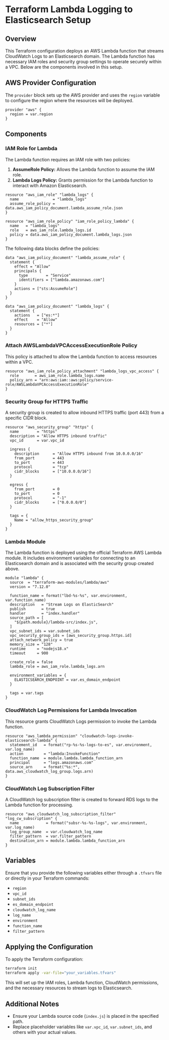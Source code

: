 # Terraform Lambda Logging to Elasticsearch Setup

## Overview
This Terraform configuration deploys an AWS Lambda function that streams CloudWatch Logs to an Elasticsearch domain. The Lambda function has necessary IAM roles and security group settings to operate securely within a VPC. Below are the components involved in this setup.

## AWS Provider Configuration
The `provider` block sets up the AWS provider and uses the `region` variable to configure the region where the resources will be deployed.

```hcl
provider "aws" {
  region = var.region
}
```

## Components

### IAM Role for Lambda
The Lambda function requires an IAM role with two policies:
1. **AssumeRole Policy:** Allows the Lambda function to assume the IAM role.
2. **Lambda Logs Policy:** Grants permission for the Lambda function to interact with Amazon Elasticsearch.

```hcl
resource "aws_iam_role" "lambda_logs" {
  name               = "lambda_logs"
  assume_role_policy = data.aws_iam_policy_document.lambda_assume_role.json
}

resource "aws_iam_role_policy" "iam_role_policy_lambda" {
  name   = "lambda_logs"
  role   = aws_iam_role.lambda_logs.id
  policy = data.aws_iam_policy_document.lambda_logs.json
}
```

The following data blocks define the policies:
```hcl
data "aws_iam_policy_document" "lambda_assume_role" {
  statement {
    effect = "Allow"
    principals {
      type        = "Service"
      identifiers = ["lambda.amazonaws.com"]
    }
    actions = ["sts:AssumeRole"]
  }
}

data "aws_iam_policy_document" "lambda_logs" {
  statement {
    actions   = ["es:*"]
    effect    = "Allow"
    resources = ["*"]
  }
}
```

### Attach AWSLambdaVPCAccessExecutionRole Policy
This policy is attached to allow the Lambda function to access resources within a VPC.

```hcl
resource "aws_iam_role_policy_attachment" "lambda_logs_vpc_access" {
  role       = aws_iam_role.lambda_logs.name
  policy_arn = "arn:aws:iam::aws:policy/service-role/AWSLambdaVPCAccessExecutionRole"
}
```

### Security Group for HTTPS Traffic
A security group is created to allow inbound HTTPS traffic (port 443) from a specific CIDR block.

```hcl
resource "aws_security_group" "https" {
  name        = "https"
  description = "Allow HTTPS inbound traffic"
  vpc_id      = var.vpc_id

  ingress {
    description      = "Allow HTTPS inbound from 10.0.0.0/16"
    from_port        = 443
    to_port          = 443
    protocol         = "tcp"
    cidr_blocks      = ["10.0.0.0/16"]
  }

  egress {
    from_port        = 0
    to_port          = 0
    protocol         = "-1"
    cidr_blocks      = ["0.0.0.0/0"]
  }

  tags = {
    Name = "allow_https_security_group"
  }
}
```

### Lambda Module
The Lambda function is deployed using the official Terraform AWS Lambda module. It includes environment variables for connecting to an Elasticsearch domain and is associated with the security group created above.

```hcl
module "lambda" {
  source  = "terraform-aws-modules/lambda/aws"
  version = "7.12.0"

  function_name = format("lbd-%s-%s", var.environment, var.function_name)
  description   = "Stream Logs on ElasticSearch"
  publish       = true
  handler       = "index.handler"
  source_path = [
    "${path.module}/lambda-src/index.js",
  ]
  vpc_subnet_ids = var.subnet_ids
  vpc_security_group_ids = [aws_security_group.https.id]
  attach_network_policy = true
  memory_size = "128"
  runtime     = "nodejs18.x"
  timeout     = 900

  create_role = false
  lambda_role = aws_iam_role.lambda_logs.arn

  environment_variables = {
    ELASTICSEARCH_ENDPOINT = var.es_domain_endpoint
  }

  tags = var.tags
}
```

### CloudWatch Log Permissions for Lambda Invocation
This resource grants CloudWatch Logs permission to invoke the Lambda function.

```hcl
resource "aws_lambda_permission" "cloudwatch-logs-invoke-elasticsearch-lambda" {
  statement_id   = format("rp-%s-%s-logs-to-es", var.environment, var.log_name)
  action         = "lambda:InvokeFunction"
  function_name  = module.lambda.lambda_function_arn
  principal      = "logs.amazonaws.com"
  source_arn     = format("%s:*", data.aws_cloudwatch_log_group.logs.arn)
}
```

### CloudWatch Log Subscription Filter
A CloudWatch log subscription filter is created to forward RDS logs to the Lambda function for processing.

```hcl
resource "aws_cloudwatch_log_subscription_filter" "log_cw_subscription" {
  name            = format("subsr-%s-%s-logs", var.environment, var.log_name)
  log_group_name  = var.cloudwatch_log_name
  filter_pattern  = var.filter_pattern
  destination_arn = module.lambda.lambda_function_arn
}
```

## Variables

Ensure that you provide the following variables either through a `.tfvars` file or directly in your Terraform commands:

- `region`
- `vpc_id`
- `subnet_ids`
- `es_domain_endpoint`
- `cloudwatch_log_name`
- `log_name`
- `environment`
- `function_name`
- `filter_pattern`

## Applying the Configuration
To apply the Terraform configuration:

```bash
terraform init
terraform apply -var-file="your_variables.tfvars"
```

This will set up the IAM roles, Lambda function, CloudWatch permissions, and the necessary resources to stream logs to Elasticsearch.

## Additional Notes
- Ensure your Lambda source code (`index.js`) is placed in the specified path.
- Replace placeholder variables like `var.vpc_id`, `var.subnet_ids`, and others with your actual values.
